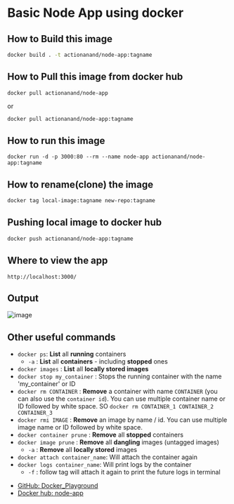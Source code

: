 # Basic Node App using docker

## How to Build this image
```bash
docker build . -t actionanand/node-app:tagname
```

## How to Pull this image from docker hub
```shell
docker pull actionanand/node-app
```
or
```bash
docker pull actionanand/node-app:tagname
```

## How to run this image

```shell
docker run -d -p 3000:80 --rm --name node-app actionanand/node-app:tagname
```

## How to rename(clone) the image
```bash
docker tag local-image:tagname new-repo:tagname
```

## Pushing local image to docker hub
```bash
docker push actionanand/node-app:tagname
```

## Where to view the app

```
http://localhost:3000/
```

## Output
![image](https://github.com/actionanand/docker_playground/assets/46064269/fbc4b25d-b115-4221-8d47-8df40dfb80a4)


## Other useful commands

* `docker ps`: **List** all **running** containers
  * `-a` : **List** all **containers** - including **stopped** ones
* `docker images` : **List** all **locally stored images**
* `docker stop my_container` : Stops the running container with the name 'my_container' or ID
* `docker rm CONTAINER` : **Remove** a container with name `CONTAINER` (you can also use the
`container id`). You can use multiple container name or ID followed by white space. SO `docker rm CONTAINER_1 CONTAINER_2 CONTAINER_3`
* `docker rmi IMAGE` : **Remove** an image by name / id. You can use multiple image name or ID followed by white space.
* `docker container prune` : **Remove** all **stopped** containers
* `docker image prune` : **Remove** all **dangling** images (untagged images)
  * `-a` : **Remove** all **locally stored** images
* `docker attach container_name`: Will attach the container again
* `docker logs container_name`: Will print logs by the container
  * `-f` : follow tag will attach it again to print the future logs in terminal

- [GitHub: Docker_Playground](https://github.com/actionanand/docker_playground)
- [Docker hub: node-app](https://hub.docker.com/r/actionanand/node-app)
